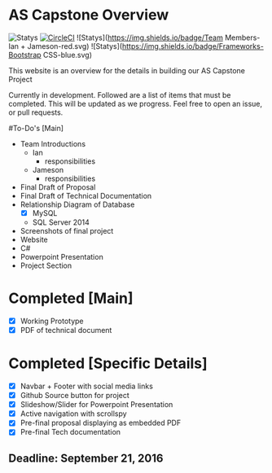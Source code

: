 # AS Capstone Overview

![Statys](https://img.shields.io/badge/Complete-55%25-orange.svg) [![CircleCI](https://img.shields.io/circleci/project/BrightFlair/PHP.Gt.svg?maxAge=2592000?style=flat-square)]()
![Statys](https://img.shields.io/badge/Team Members-Ian + Jameson-red.svg)
![Statys](https://img.shields.io/badge/Frameworks-Bootstrap CSS-blue.svg)


This website is an overview for the details in building our AS Capstone Project 


Currently in development. Followed are a list of items that must be completed. This will be updated as we progress. Feel free to open an issue, or pull requests.

#To-Do's [Main]
* Team Introductions
  * Ian
    * responsibilities 
  * Jameson
    * responsibilities 
* Final Draft of Proposal
* Final Draft of Technical Documentation
* Relationship Diagram of Database
  - [x] MySQL
  * SQL Server 2014
* Screenshots of final project
 * Website
 *  C#
* Powerpoint Presentation
* Project Section

# Completed [Main]
- [x] Working Prototype
- [x] PDF of technical document

# Completed [Specific Details]
- [x] Navbar + Footer with social media links
- [x] Github Source button for project
- [x] Slideshow/Slider for Powerpoint Presentation
- [x] Active navigation with scrollspy
- [x] Pre-final proposal displaying as embedded PDF
- [x] Pre-final Tech documentation

## Deadline: September 21, 2016
